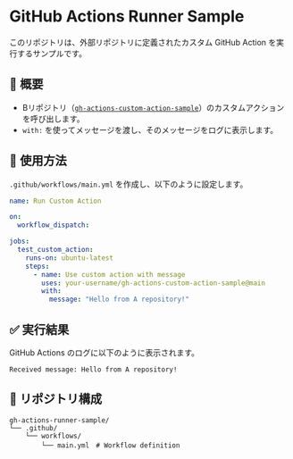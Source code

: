 # GitHub Actions Runner Sample

このリポジトリは、外部リポジトリに定義されたカスタム GitHub Action を実行するサンプルです。

## 📌 概要
- Bリポジトリ（[`gh-actions-custom-action-sample`](https://github.com/your-username/gh-actions-custom-action-sample)）のカスタムアクションを呼び出します。
- `with:` を使ってメッセージを渡し、そのメッセージをログに表示します。

## 🚀 使用方法

`.github/workflows/main.yml` を作成し、以下のように設定します。

```yaml
name: Run Custom Action

on:
  workflow_dispatch:

jobs:
  test_custom_action:
    runs-on: ubuntu-latest
    steps:
      - name: Use custom action with message
        uses: your-username/gh-actions-custom-action-sample@main
        with:
          message: "Hello from A repository!"
```

## ✅ 実行結果

GitHub Actions のログに以下のように表示されます。

```
Received message: Hello from A repository!
```

## 📂 リポジトリ構成

```
gh-actions-runner-sample/
└── .github/
    └── workflows/
        └── main.yml　# Workflow definition
```
